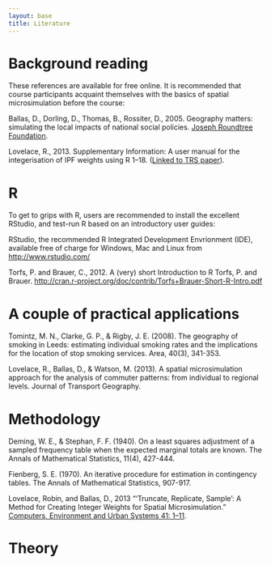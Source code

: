 ```yaml
---
layout: base
title: Literature
---
```


# Background reading

These references are available for free online. It is recommended that
course participants acquaint themselves with the basics of spatial microsimulation before the course:

Ballas, D., Dorling, D., Thomas, B., Rossiter, D., 2005. Geography matters: simulating the local impacts of national social policies. [Joseph Roundtree Foundation](http://www.jrf.org.uk/sites/files/jrf/1859352669.pdf).


Lovelace, R., 2013. Supplementary Information: A user manual for the integerisation of IPF weights using R 1–18. ([Linked to TRS paper](http://eprints.whiterose.ac.uk/77037/7/lovelacesupplement-3.pdf)).

# R

To get to grips with R, users are recommended to install the excellent RStudio, and test-run R based on an introductory user guides:

RStudio, the recommended R Integrated Development Envrionment (IDE), available free of charge for Windows, Mac and Linux from http://www.rstudio.com/

Torfs, P. and Brauer, C., 2012. A (very) short Introduction to R Torfs, P. and Brauer. http://cran.r-project.org/doc/contrib/Torfs+Brauer-Short-R-Intro.pdf

# A couple of practical applications

Tomintz, M. N., Clarke, G. P., & Rigby, J. E. (2008). The geography of smoking in Leeds: estimating individual smoking rates and the implications for the location of stop smoking services. Area, 40(3), 341-353.

Lovelace, R., Ballas, D., & Watson, M. (2013). A spatial microsimulation approach for the analysis of commuter patterns: from individual to regional levels. Journal of Transport Geography.

# Methodology

Deming, W. E., & Stephan, F. F. (1940). On a least squares adjustment of a sampled frequency table when the expected marginal totals are known. The Annals of Mathematical Statistics, 11(4), 427-444.

Fienberg, S. E. (1970). An iterative procedure for estimation in contingency tables. The Annals of Mathematical Statistics, 907-917.

Lovelace, Robin, and Ballas, D., 2013 “‘Truncate, Replicate, Sample’: A Method for Creating Integer Weights for Spatial Microsimulation.” [Computers, Environment and Urban Systems 41: 1–11](http://dx.doi.org/10.1016/j.compenvurbsys.2013.03.004).

# Theory

